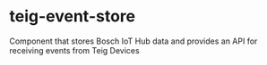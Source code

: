 # teig-event-store
Component that stores Bosch IoT Hub data and provides an API for receiving events from Teig Devices
